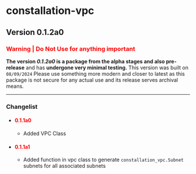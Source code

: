 # constallation-vpc
## Version 0.1.2a0
### **<span style="color:red;">Warning | Do Not Use for anything important</span>**
**The version _0.1.2a0_ is a package from the alpha stages and also pre-release** and has **undergone very minimal testing.** This version was built on `08/09/2024` Please use something more modern and closer to latest as this package is not secure for any actual use and its release serves archival means. 

***
### Changelist
- #### **<span style="color:red;">0.1.1a0</span>**
  - Added VPC Class
- #### **<span style="color:red;">0.1.1a1</span>**
  - Added function in vpc class to generate `constallation_vpc.Subnet` subnets for all associated subnets